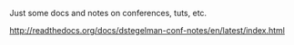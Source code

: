 Just some docs and notes on conferences, tuts, etc.

http://readthedocs.org/docs/dstegelman-conf-notes/en/latest/index.html

